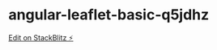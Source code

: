 # angular-leaflet-basic-q5jdhz

[Edit on StackBlitz ⚡️](https://stackblitz.com/edit/angular-leaflet-basic-q5jdhz)